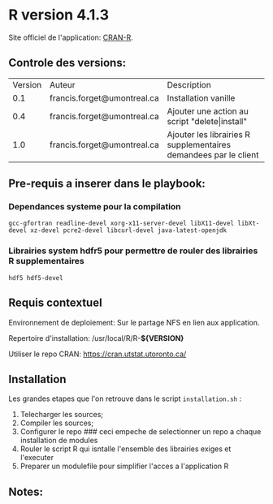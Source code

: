 
# R version 4.1.3

Site officiel de l'application: [CRAN-R](https://cran.r-project.org/).

## Controle des **versions**:

<table>
<tr>
    <td>Version</td><td>Auteur</td><td>Description</td>
</tr><tr>
    <td>0.1</td><td>francis.forget@umontreal.ca</td><td>Installation vanille</td>
</tr><tr>
    <td>0.4</td><td>francis.forget@umontreal.ca</td><td>Ajouter une action au script "delete|install"</td>
</tr><tr>
    <td>1.0</td><td>francis.forget@umontreal.ca</td><td>Ajouter les librairies R supplementaires demandees par le client</td>
</tr>
</table>

## Pre-requis a inserer dans le playbook:

### Dependances systeme pour la compilation
`gcc-gfortran readline-devel xorg-x11-server-devel libX11-devel libXt-devel xz-devel pcre2-devel libcurl-devel java-latest-openjdk`

### Librairies system hdfr5 pour permettre de rouler des librairies R supplementaires
`hdf5 hdf5-devel`

## Requis contextuel

Environnement de deploiement: Sur le partage NFS en lien aux application.

Repertoire d'installation: /usr/local/R/R-**${VERSION}**

Utiliser le repo CRAN: <https://cran.utstat.utoronto.ca/>

## Installation
Les grandes etapes que l'on retrouve dans le script `installation.sh` :
1. Telecharger les sources;
2. Compiler les sources;
3. Configurer le repo ### ceci empeche de selectionner un  repo a chaque installation de modules
4. Rouler le script R qui isntalle l'ensemble des librairies exiges et l'executer
5. Preparer un modulefile pour simplifier l'acces a l'application R

## Notes:

